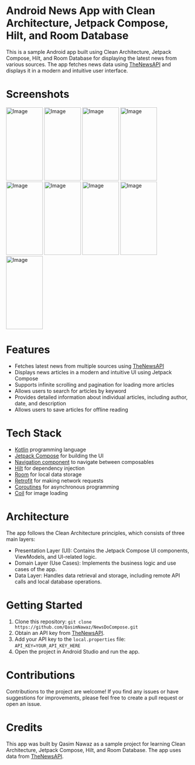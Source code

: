 # Android News App with Clean Architecture, Jetpack Compose, Hilt, and Room Database
This is a sample Android app built using Clean Architecture, Jetpack Compose, Hilt, and Room Database for displaying the latest news from various sources. The app fetches news data using [TheNewsAPI](https://www.thenewsapi.com/) and displays it in a modern and intuitive user interface.

# Screenshots

<img src="https://github.com/QasimNawaz/NewDoCompose/assets/16431165/f28aab04-187b-42ce-9c25-c47cac3ab5f3" alt="Image" width="100" height="200">
<img src="https://github.com/QasimNawaz/NewDoCompose/assets/16431165/d8a32483-d0f4-454a-a0f4-7ef5e3603a00" alt="Image" width="100" height="200">
<img src="https://github.com/QasimNawaz/NewDoCompose/assets/16431165/6609221f-5cb9-4412-820d-886d9c5373a9" alt="Image" width="100" height="200">
<img src="https://github.com/QasimNawaz/NewDoCompose/assets/16431165/a9bf6fa3-bc51-4d98-bb64-00dca61bc70a" alt="Image" width="100" height="200">
<img src="https://github.com/QasimNawaz/NewDoCompose/assets/16431165/2c36da26-1e4f-49e4-a561-128eaaab4dd9" alt="Image" width="100" height="200">
<img src="https://github.com/QasimNawaz/NewDoCompose/assets/16431165/f83fba71-53fa-437d-a1b1-c6b11e834ee8" alt="Image" width="100" height="200">
<img src="https://github.com/QasimNawaz/NewDoCompose/assets/16431165/79d16129-0b40-454e-9174-763a306b779f" alt="Image" width="100" height="200">
<img src="https://github.com/QasimNawaz/NewDoCompose/assets/16431165/2a923507-fd90-4fdd-ac95-c3f8ab5dd87b " alt="Image" width="100" height="200">
<img src="https://github.com/QasimNawaz/NewDoCompose/assets/16431165/61fc0db3-6a2a-4421-ab48-9e8689dd879f" alt="Image" width="100" height="200">

# Features

- Fetches latest news from multiple sources using [TheNewsAPI](https://www.thenewsapi.com/)
- Displays news articles in a modern and intuitive UI using Jetpack Compose
- Supports infinite scrolling and pagination for loading more articles
- Allows users to search for articles by keyword
- Provides detailed information about individual articles, including author, date, and description
- Allows users to save articles for offline reading

# Tech Stack

- [Kotlin](https://kotlinlang.org/) programming language
- [Jetpack Compose](https://developer.android.com/jetpack/compose) for building the UI
- [Navigation component](https://developer.android.com/jetpack/compose/navigation) to navigate between composables
- [Hilt](https://developer.android.com/training/dependency-injection/hilt-android) for dependency injection
- [Room](https://developer.android.com/reference/android/arch/persistence/room/RoomDatabase) for local data storage
- [Retrofit](https://square.github.io/retrofit/) for making network requests
- [Coroutines](https://kotlinlang.org/docs/coroutines-overview.html) for asynchronous programming
- [Coil](https://coil-kt.github.io/coil/) for image loading

# Architecture

The app follows the Clean Architecture principles, which consists of three main layers:

- Presentation Layer (UI): Contains the Jetpack Compose UI components, ViewModels, and UI-related logic.
- Domain Layer (Use Cases): Implements the business logic and use cases of the app.
- Data Layer: Handles data retrieval and storage, including remote API calls and local database operations.

# Getting Started

1. Clone this repository: `git clone https://github.com/QasimNawaz/NewsDoCompose.git`
2. Obtain an API key from [TheNewsAPI](https://www.thenewsapi.com/).
3. Add your API key to the `local.properties` file: `API_KEY=YOUR_API_KEY_HERE`
5. Open the project in Android Studio and run the app.

# Contributions
Contributions to the project are welcome! If you find any issues or have suggestions for improvements, please feel free to create a pull request or open an issue.

# Credits
This app was built by Qasim Nawaz as a sample project for learning Clean Architecture, Jetpack Compose, Hilt, and Room Database. The app uses data from [TheNewsAPI](https://www.thenewsapi.com/).

